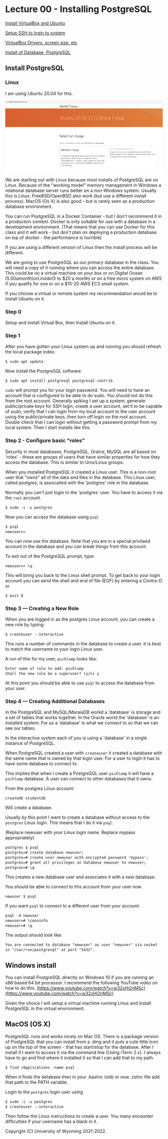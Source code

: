 

<style>
.pagebreak { page-break-before: always; }
.half { height: 200px; }
</style>
<style>
.pagebreak { page-break-before: always; }
.half { height: 200px; }
.markdown-body {
	font-size: 12px;
}
.markdown-body td {
	font-size: 12px;
}
table {
	border: 1px solid black;
}
</style>


# Lecture 00 - Installing PostgreSQL



[Install VirtualBox and Ubuntu](https://youtu.be/TtQJng4iZ7c)<br>


[Setup SSH to login to system](https://youtu.be/Hi1TQKdFRjM)<br>


[VirtualBox Drivers, screen size, etc](https://youtu.be/lYgr1UFRzAw)<br>


[Install of Database, PostgreSQL](https://youtu.be/TI9hoirwHYA)<br>


## Install PostgreSQL 

### Linux

I am using Ubuntu 20.04 for this.  

![ubuntu-download.page.png](ubuntu-download.page.png)

We are starting out with Linux because most
installs of PostgreSQL are on Linux.   Because of the "working model" memory 
management in Windows a relational database server runs better on a non-Windows
system.  Usually this is Linux.   FreeBSD/OpenBSD also work (but use a different
install process).  MacOS (Os X) is also good - but is rarely seen as a production
database environment.

You can run PostgreSQL in a Docker Container - but I don't recommend it in a production
context.  Docker is only suitable for use with a database in a development environment.
(That means that you can use Docker for this class and it will work - but don't
plan on deploying a production database on top of docker - the performance is
horrible)

If you are using a different version of Linux then the install process will be different.

We are going to use PostgreSQL as our primary database in the class.  You will need a copy
of it running where you can access the entire database.  This could be on a virtual machine
on your box or on Digital Ocean ($5.00 a month) or Linode ($5 to $20 a month) or on a
free micro system on AWS if you qualify for one or on a $15-20 AWS EC3 small system.

If you choose a virtual or remote system my recommendation would be to install Ubuntu on 
it.

### Step 0

Setup and install Virtual Box, then Install Ubuntu on it.

### Step 1

After you have gotten your Linux system up and running you should refresh
the local package index.


```
$ sudo apt update
```

Now install the PostgreSQL software:

```
$ sudo apt install postgresql postgresql-contrib
```

`sudo` will prompt you for your login password.  You will need to have an account that is
configured to be able to do sudo.  You should not do this from the root account.
Generally spiking I set up a system, generate public/private keys for SSH login,
create a user account, set it to be capable of sudo, verify that I can login
from my local account to the user account using the public/private keys,
then turn off login on the root account.  Double check that I can login without
getting a password prompt from my local system.  Then I start installs like this.


### Step 2 - Configure basic "roles"


Security in most databases, PostgreSQL, Oralce, MySQL are all based on 'roles' - these are groups of users that have similar
properties for how they access the database.  This is similar to Unix/Linux groups.

When you installed PostgreSQL it created a Linux user.   This is a non-root user that
"owns" all of the data and files in the database.  This Linux user, called postgres, is assocaited
with the 'postgres' role in the database.
 
Normally you can't just login to the 'postgres' user.  You have to access it via the `root` account.

```
$ sudo -i -u postgres
```

Now you can access the database using `psql` 

```
$ psql
newuser=> 
```

You can now use the database.  Note that you are in a special privilaed account in the database
and you can break things from this account.
 
To exit out of the PostgreSQL prompt, type:

```
newuser=> \q
```

 
This will bring you back to the Linux shell prompt.
To get back to your login account you can send the shell and end of file (EOF) by entering a Contro-D
or

```
$ exit 0
```
 
### Step 3 — Creating a New Role 

When you are logged in as the postgres Linux account, you can create a new role by typing:

```
$ createuser --interactive
```

This runs a number of commands in the database to create a user.  It is best to match the
username to your login Linux user.

A run of this for my user, `pschlump` looks like:

``` 
Enter name of role to add: pschlump
Shall the new role be a superuser? (y/n) y
```

At this point you should be able to use `psql` to access the database from your user.



### Step 4 — Creating Additional Databases

In the PostgreSQL and MySQL/MaraiaDB workd a 'database' is storage and a set of tables
that works together.  In the Oracle world the 'database' is an installed system.
For us a 'database' is what we connect to so that we can see our tables.

In the interactive system each of you is using a 'database' in a single instance
of PostgreSQL.

When PostgreSQL created a user with `createuser` it created a database with the
same name that is owned by that login user.   For a user to login it has to have
some database to connect to.

This implies that when I create a PostgreSQL user `pschlump` it will have a `pschlump`
database.  A user can connect to other databases that it owns.  

From the postgres Linux account:

```
createdb studentdb
```

Will create a database.

Usually by this point I want to create a database without access to the `postgres`
Linux login.  This means that I do it via `psql`.

(Replace newuser with your Linux login name.  Replace mypass appropriately)

```
postgres $ psql
postgres=# create database newuser;
postgres=# create user newuser with encrypted password 'mypass';
postgres=# grant all privileges on database newuser to newuser;
postgres=# \q
```

This creates a new database user and associates it with a new 
database.

You should be able to connect to this account from your user now.

```
newuser $ psql

```

If you want `psql` to connect to a different user from your 
account:

```
psql -d newuser
newuser=# \conninfo
newuser=# \q
```

The output should look like:
 
```
You are connected to database "newuser" as user "newuser" via socket in "/var/run/postgresql" at port "5432".
```

## Windows install

You can install PostgreSQL directly on Windows 10 if you are running an x86 based 64 bit
processor.  I recommend the following YouTube video on how to do this.
[https://www.youtube.com/watch?v=w32xHj2nMSc](https://www.youtube.com/watch?v=w32xHj2nMSc)


Given the choice I will setup a virtual machine running Linux and install PostgreSQL in
the virtual environment.

## MacOS (OS X)

PostgreSQL runs and works nicely on Mac OS.  There is a package version of PostgreSQL
that you can install from a .dmg and it puts a cute little Icon up on the top of
the screen - that has start/stop for the database.   After I install it
I want to access it via the command line (Using iTerm 2.x).   I always have to 
go and find where it installed it so that I can add that to my path.

```
$ find /Applications -name psql
```

When it finds the database then in your .bashrc (old) or now .zshrc file add
that path to the PATH variable.

Login to the `postgres` login user using 

```
$ sudo -i -u postgres
$ createuser --interactive
```

Then follow the Linux instructions to create a user.  You many encounter difficulties
if your username has a blank in it.






Copyright (C) University of Wyoming 2021-2022.

